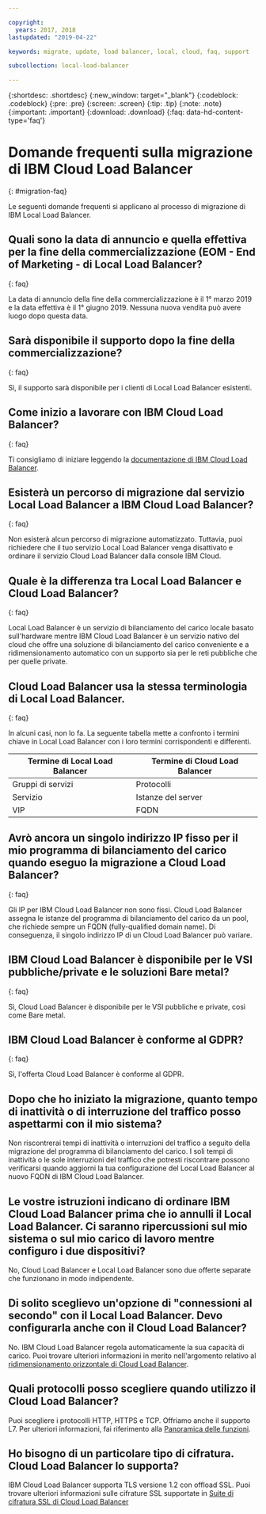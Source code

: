 ```yaml
---

copyright:
  years: 2017, 2018
lastupdated: "2019-04-22"

keywords: migrate, update, load balancer, local, cloud, faq, support

subcollection: local-load-balancer

---
```


{:shortdesc: .shortdesc}
{:new_window: target="_blank"}
{:codeblock: .codeblock}
{:pre: .pre}
{:screen: .screen}
{:tip: .tip}
{:note: .note}
{:important: .important}
{:download: .download}
{:faq: data-hd-content-type='faq'}

# Domande frequenti sulla migrazione di IBM Cloud Load Balancer
{: #migration-faq}

Le seguenti domande frequenti si applicano al processo di migrazione di IBM Local Load Balancer.

## Quali sono la data di annuncio e quella effettiva per la fine della commercializzazione (EOM - End of Marketing - di Local Load Balancer?
{: faq}

La data di annuncio della fine della commercializzazione è il 1° marzo 2019 e la data effettiva è il 1° giugno 2019. Nessuna nuova vendita può avere luogo dopo questa data.

## Sarà disponibile il supporto dopo la fine della commercializzazione?
{: faq}

Sì, il supporto sarà disponibile per i clienti di Local Load Balancer esistenti.

## Come inizio a lavorare con IBM Cloud Load Balancer?
{: faq}

Ti consigliamo di iniziare leggendo la [documentazione di IBM Cloud Load Balancer](/docs/infrastructure/loadbalancer-service?topic=loadbalancer-service-getting-started).

## Esisterà un percorso di migrazione dal servizio Local Load Balancer a IBM Cloud Load Balancer?
{: faq}

Non esisterà alcun percorso di migrazione automatizzato. Tuttavia, puoi richiedere che il tuo servizio Local Load Balancer venga disattivato e ordinare il servizio Cloud Load Balancer dalla console IBM Cloud.

## Quale è la differenza tra Local Load Balancer e Cloud Load Balancer?
{: faq}

Local Load Balancer è un servizio di bilanciamento del carico locale basato sull'hardware mentre IBM Cloud Load Balancer è un servizio nativo del cloud che offre una soluzione di bilanciamento del carico conveniente e a ridimensionamento automatico con un supporto sia per le reti pubbliche che per quelle private.

## Cloud Load Balancer usa la stessa terminologia di Local Load Balancer.
{: faq}

In alcuni casi, non lo fa. La seguente tabella mette a confronto i termini chiave in Local Load Balancer con i loro termini corrispondenti e differenti.

| Termine di Local Load Balancer  | Termine di Cloud Load Balancer |
| ------------- | ------------- |
| Gruppi di servizi | Protocolli |
| Servizio | Istanze del server |
| VIP | FQDN |

## Avrò ancora un singolo indirizzo IP fisso per il mio programma di bilanciamento del carico quando eseguo la migrazione a Cloud Load Balancer?
{: faq}

Gli IP per IBM Cloud Load Balancer non sono fissi. Cloud Load Balancer assegna le istanze del programma di bilanciamento del carico da un pool, che richiede sempre un FQDN (fully-qualified domain name). Di conseguenza, il singolo indirizzo IP di un Cloud Load Balancer può variare.

## IBM Cloud Load Balancer è disponibile per le VSI pubbliche/private e le soluzioni Bare metal?
{: faq}

Sì, Cloud Load Balancer è disponibile per le VSI pubbliche e private, così come Bare metal.

## IBM Cloud Load Balancer è conforme al GDPR?
{: faq}

Sì, l'offerta Cloud Load Balancer è conforme al GDPR.

## Dopo che ho iniziato la migrazione, quanto tempo di inattività o di interruzione del traffico posso aspettarmi con il mio sistema?

Non riscontrerai tempi di inattività o interruzioni del traffico a seguito della migrazione del programma di bilanciamento del carico. I soli tempi di inattività o le sole interruzioni del traffico che potresti riscontrare possono verificarsi quando aggiorni la tua configurazione del Local Load Balancer al nuovo FQDN di IBM Cloud Load Balancer.

## Le vostre istruzioni indicano di ordinare IBM Cloud Load Balancer prima che io annulli il Local Load Balancer. Ci saranno ripercussioni sul mio sistema o sul mio carico di lavoro mentre configuro i due dispositivi?

No, Cloud Load Balancer e Local Load Balancer sono due offerte separate che funzionano in modo indipendente.

## Di solito sceglievo un'opzione di "connessioni al secondo" con il Local Load Balancer. Devo configurarla anche con il Cloud Load Balancer?

No. IBM Cloud Load Balancer regola automaticamente la sua capacità di carico. Puoi trovare ulteriori informazioni in merito nell'argomento relativo al [ridimensionamento orizzontale di Cloud Load Balancer](/docs/infrastructure/loadbalancer-service?topic=loadbalancer-service-performing-ibm-cloud-load-balancer-basics#horizontal-scaling).

## Quali protocolli posso scegliere quando utilizzo il Cloud Load Balancer?

Puoi scegliere i protocolli HTTP, HTTPS e TCP. Offriamo anche il supporto L7. Per ulteriori informazioni, fai riferimento alla [Panoramica delle funzioni](/docs/infrastructure/loadbalancer-service?topic=loadbalancer-service-about-ibm-cloud-load-balancer#overview-of-features).

## Ho bisogno di un particolare tipo di cifratura. Cloud Load Balancer lo supporta?

IBM Cloud Load Balancer supporta TLS versione 1.2 con offload SSL. Puoi trovare ulteriori informazioni sulle cifrature SSL supportate in [Suite di cifratura SSL di Cloud Load Balancer](/docs/infrastructure/loadbalancer-service?topic=loadbalancer-service-ssl-offload-with-ibm-cloud-load-balancer#ssl-cipher-suites)
